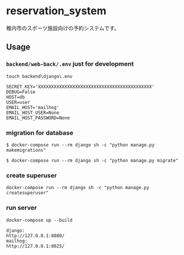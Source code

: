# reservation_system

稚内市のスポーツ施設向けの予約システムです。

## Usage

### `backend/web-back/.env` just for development

```
touch backend\django\.env
```

```
SECRET_KEY='XXXXXXXXXXXXXXXXXXXXXXXXXXXXXXXXXXXXXXXXXXX'
DEBUG=False
HOST=db
USER=user
EMAIL_HOST='mailhog'
EMAIL_HOST_USER=None
EMAIL_HOST_PASSWORD=None
```

### migration for database

```
$ docker-compose run --rm django sh -c "python manage.py makemigrations"

$ docker-compose run --rm django sh -c "python manage.py migrate"
```

### create superuser

```
docker-compose run --rm django sh -c "python manage.py createsuperuser"
```

### run server

```
docker-compose up --build

django:
http://127.0.0.1:8080/
mailhog:
http://127.0.0.1:8025/
```
